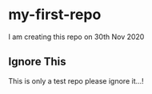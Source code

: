 # my-first-repo
I am creating this repo on 30th Nov 2020


## Ignore This
This is only a test repo please ignore it...!
